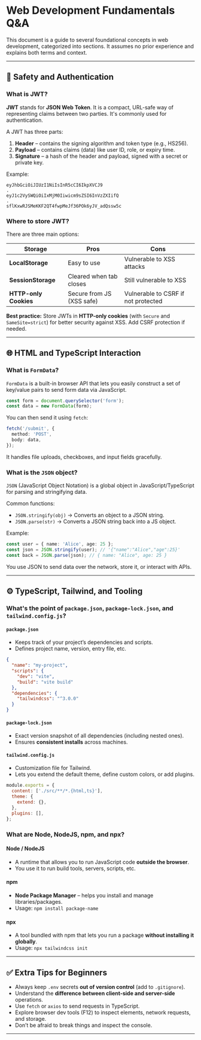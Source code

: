 # Web Development Fundamentals Q&A

This document is a guide to several foundational concepts in web development, categorized into sections. It assumes no prior experience and explains both terms and context.

---

## 🔐 Safety and Authentication

### What is JWT?

**JWT** stands for **JSON Web Token**. It is a compact, URL-safe way of representing claims between two parties. It's commonly used for authentication.

A JWT has three parts:

1. **Header** – contains the signing algorithm and token type (e.g., HS256).
2. **Payload** – contains claims (data) like user ID, role, or expiry time.
3. **Signature** – a hash of the header and payload, signed with a secret or private key.

Example:

```
eyJhbGciOiJIUzI1NiIsInR5cCI6IkpXVCJ9
.
eyJ1c2VySWQiOiIxMjM0Iiwicm9sZSI6InVzZXIifQ
.
sflKxwRJSMeKKF2QT4fwpMeJf36POk6yJV_adQssw5c
```

### Where to store JWT?

There are three main options:

| Storage               | Pros                      | Cons                                |
| --------------------- | ------------------------- | ----------------------------------- |
| **LocalStorage**      | Easy to use               | Vulnerable to XSS attacks           |
| **SessionStorage**    | Cleared when tab closes   | Still vulnerable to XSS             |
| **HTTP-only Cookies** | Secure from JS (XSS safe) | Vulnerable to CSRF if not protected |

**Best practice:** Store JWTs in **HTTP-only cookies** (with `Secure` and `SameSite=strict`) for better security against XSS. Add CSRF protection if needed.

---

## 🌐 HTML and TypeScript Interaction

### What is `FormData`?

`FormData` is a built-in browser API that lets you easily construct a set of key/value pairs to send form data via JavaScript.

```ts
const form = document.querySelector('form');
const data = new FormData(form);
```

You can then send it using `fetch`:

```ts
fetch('/submit', {
  method: 'POST',
  body: data,
});
```

It handles file uploads, checkboxes, and input fields gracefully.

### What is the `JSON` object?

`JSON` (JavaScript Object Notation) is a global object in JavaScript/TypeScript for parsing and stringifying data.

Common functions:

- `JSON.stringify(obj)` → Converts an object to a JSON string.
- `JSON.parse(str)` → Converts a JSON string back into a JS object.

Example:

```ts
const user = { name: 'Alice', age: 25 };
const json = JSON.stringify(user); // '{"name":"Alice","age":25}'
const back = JSON.parse(json); // { name: "Alice", age: 25 }
```

You use JSON to send data over the network, store it, or interact with APIs.

---

## ⚙️ TypeScript, Tailwind, and Tooling

### What's the point of `package.json`, `package-lock.json`, and `tailwind.config.js`?

#### `package.json`

- Keeps track of your project’s dependencies and scripts.
- Defines project name, version, entry file, etc.

```json
{
  "name": "my-project",
  "scripts": {
    "dev": "vite",
    "build": "vite build"
  },
  "dependencies": {
    "tailwindcss": "^3.0.0"
  }
}
```

#### `package-lock.json`

- Exact version snapshot of all dependencies (including nested ones).
- Ensures **consistent installs** across machines.

#### `tailwind.config.js`

- Customization file for Tailwind.
- Lets you extend the default theme, define custom colors, or add plugins.

```js
module.exports = {
  content: ['./src/**/*.{html,ts}'],
  theme: {
    extend: {},
  },
  plugins: [],
};
```

### What are Node, NodeJS, npm, and npx?

#### Node / NodeJS

- A runtime that allows you to run JavaScript code **outside the browser**.
- You use it to run build tools, servers, scripts, etc.

#### npm

- **Node Package Manager** – helps you install and manage libraries/packages.
- Usage: `npm install package-name`

#### npx

- A tool bundled with npm that lets you run a package **without installing it globally**.
- Usage: `npx tailwindcss init`

---

## ✅ Extra Tips for Beginners

- Always keep `.env` secrets **out of version control** (add to `.gitignore`).
- Understand the **difference between client-side and server-side** operations.
- Use `fetch` or `axios` to send requests in TypeScript.
- Explore browser dev tools (F12) to inspect elements, network requests, and storage.
- Don’t be afraid to break things and inspect the console.

---
